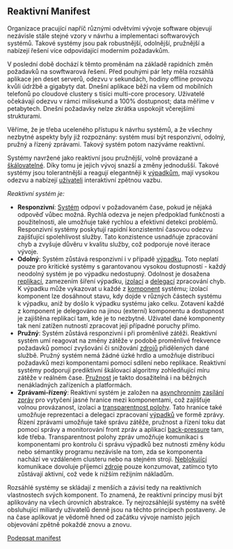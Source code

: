 Reaktivní Manifest
------------------

Organizace pracující napříč různými odvětvími vývoje software objevují nezávisle stále stejné vzory v návrhu a implementaci softwarových systémů. Takové systémy jsou pak robustnější, odolnější, pružnější a nabízejí řešení více odpovídající moderním požadavkům. 

V poslední době dochází k těmto proměnám na základě rapidních změn požadavků na sowftwarová řešení. Před pouhými pár lety měla rozsáhlá aplikace jen deset serverů, odezvu v sekundách, hodiny offline provozu kvůli údržbě a gigabyty dat. Dnešní aplikace běží na všem od mobílních telefonů po cloudové clustery s tisíci multi-core procesory. Uživatelé očekávají odezvu v rámci milisekund a 100% dostupnost; data měříme v petabytech. Dnešní požadavky nelze zkrátka uspokojit včerejšími strukturami.

Věříme, že je třeba uceleného přístupu k návrhu systémů, a že všechny nezbytné aspekty byly již rozpoznány: systém musí být responzivní, odolný, pružný a řízený zprávami. Takový systém potom nazýváme reaktivní.

Systémy navržené jako reaktivní jsou pružnější, volně provázané a [škálovatelné](/glossary#Scalability). Díky tomu je jejich vývoj snazší a změny jednodušší. Takové systémy jsou tolerantnější a reagují elegantněji k [výpadkům](/glossary#Failure), mají vysokou odezvu a nabízejí [uživateli](/glossary#User) interaktivní zpětnou vazbu. 

*Reaktivní systém je:*

* <a name="Responsive"></a>**Responzivní**: [Systém](/glossary#System) odpoví v požadovaném čase, pokud je nějaká odpověď vůbec možná. Rychlá odezva je nejen předpoklad funkčnosti a použitelnosti, ale umožňuje také rychlou a efektivní detekci problémů. Responzivní systémy poskytují rapidní konzistentní časovou odezvu zajišťující spolehlivost služby. Tato konzistence usnadňuje zpracování chyb a zvyšuje důvěru v kvalitu služby, což podporuje nové iterace vývoje.
* <a name="Resilient"></a>**Odolný**: Systém zůstává responzivní i v případě [výpadku](/glossary#Failure). Toto neplatí pouze pro kritické systémy s garantovanou vysokou dostupností - každý neodolný systém je po výpadku nedostupný. Odolnost je dosažena [replikací](/glossary#Replication), zamezením šíření výpadku, [izolací](/glossary#Isolation) a [delegací](/glossary#Delegation) zpracování chyb. K výpadku může vykazovat u každé z [komponent](/glossary#Component) systému; izolací komponent lze dosáhnout stavu, kdy dojde v různých částech systému k výpadku, aniž by došlo k výpadku systému jako celku. Zotavení každé z komponent je delegováno na jinou (externí) komponentu a dostupnost je zajištěna replikací tam, kde je to nezbytné. Uživatel dané komponenty tak není zatížen nutností zpracovat její případné poruchy přímo.
* <a name="Elastic"></a>**Pružný**: Systém zůstává responzivní i při proměnlivé zátěži. Reaktivní systém umí reagovat na změny zátěže v podobě proměnlivé frekvence požadavků pomocí zvyšování či snižování [zdrojů](/glossary#Resource) přidělených dané službě. Pružný systém nemá žádné úzké hrdlo a umožňuje distribuci požadavků mezi komponentami pomocí sdílení nebo replikace. Reaktivní systémy podporují prediktivní škálovací algoritmy zohledňující míru zátěže v reálném čase. [Pružnost](/glossary#Elasticity) je takto dosažitelná i na běžných nenákladných zařízeních a platformách.
* <a name="Message-Driven"></a>**Zprávami-řízený**: Reaktivní systém je založen na [asynchronním](/glossary#Asynchronous) [zasílání zpráv](/glossary#Message-Driven) pro vytyčení jasné hranice mezi komponentami, což zajišťuje volnou provázanost, izolaci a [transparentnost polohy](/glossary#Location-Transparency). Tato hranice také umožňuje reprezentaci a delegaci zpracovaní [výpadků](/glossary#Failure) ve formě zprávy. Řízení zprávami umožňuje také správu zátěže, pružnost a řízení toku dat pomocí správy a monitorování front zpráv a aplikací [back-pressure](/glossary#Back-Pressure) tam, kde třeba. Transparentnost polohy zpráv umožňuje komunikaci s komponentami pro kontrolu či správu výpadků bez nutnosti změny kódu nebo sémantiky programu nezávisle na tom, zda se komponenta nachází ve vzdáleném clusteru nebo na stejném stroji. [Neblokující](/glossary#Non-Blocking) komunikace dovoluje příjemci [zdroje](/glossary#Resource) pouze konzumovat, zatímco tyto zůstávají aktivní, což vede k nižším režijním nákladům.

Rozsáhlé systémy se skládají z menších a závisí tedy na reaktivních vlastnostech svých komponent. To znamená, že reaktivní principy musí být aplikovány na všech úrovních abstrakce. Ty nejrozsáhlejší systémy na světě obsluhující miliardy uživatelů denně jsou na těchto principech postaveny. Je na čase aplikovat je vědomě hned od začátku vývoje namísto jejich objevování zpětně pokaždé znovu a znovu.

[Podepsat manifest](http://www.reactivemanifesto.org/#sign-button)
